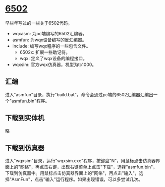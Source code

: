 ﻿# [6502](https://github.com/bpskong/6502.git)

早些年写过的一些关于6502代码。

- wqxasm: 为pc端编写的6502汇编器。
- asmfun: 为wqx设备编写的反汇编器。
- include: 编写wqx程序的一些包含文件。
	- 6502x: 扩展一些助记符。
	- wqx: 定义了wqx设备的编程接口。
- wqxsim: 官方wqx仿真器，机型为tc1000。

## 汇编
进入"asmfun"目录，执行"build.bat"，命令会通过pc端的6502汇编器汇编出一个"asmfun.bin"程序。

## 下载到实体机
略

## 下载到仿真器
进入"wqxsim"目录，运行"wqxsim.exe"程序，按键盘"N"，用鼠标点击仿真器界面上的"网络"，再点击右键，出现右键菜单上点击"下载"，选择"asmfun.bin"，下载到仿真器中。用鼠标点击仿真器界面上的"网络"，再点击"输入"，选择"AsmFun"，点击"输入"运行程序。如果出现错误，可以多尝试几次。
